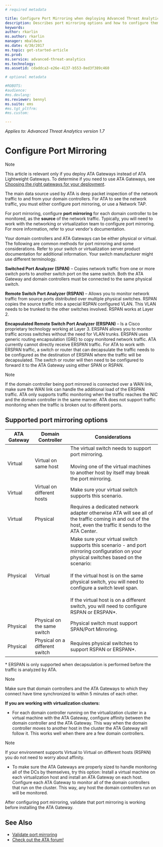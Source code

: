 ```yaml
---
# required metadata

title: Configure Port Mirroring when deploying Advanced Threat Analytics | Microsoft Docs
description: Describes port mirroring options and how to configure them for ATA
keywords:
author: rkarlin
ms.author: rkarlin
manager: mbaldwin
ms.date: 4/30/2017
ms.topic: get-started-article
ms.prod:
ms.service: advanced-threat-analytics
ms.technology:
ms.assetid: cdaddca3-e26e-4137-b553-8ed3f389c460

# optional metadata

#ROBOTS:
#audience:
#ms.devlang:
ms.reviewer: bennyl
ms.suite: ems
#ms.tgt_pltfrm:
#ms.custom:

---
```


*Applies to: Advanced Threat Analytics version 1.7*



# Configure Port Mirroring
> [!NOTE] 
> This article is relevant only if you deploy ATA Gateways instead of ATA Lightweight Gateways. To determine if you need to use ATA Gateways, see [Choosing the right gateways for your deployment](ata-capacity-planning.md#choosing-the-right-gateway-type-for-your-deployment).
 
The main data source used by ATA is deep packet inspection of the network traffic to and from your domain controllers. For ATA to see the network traffic, you must either configure port mirroring, or use a Network TAP.

For port mirroring, configure **port mirroring** for each domain controller to be monitored, as the **source** of the network traffic. Typically, you will need to work with the networking or virtualization team to configure port mirroring.
For more information, refer to your vendor's documentation.

Your domain controllers and ATA Gateways can be either physical or virtual. The following are common methods for port mirroring and some considerations. Refer to your switch or virtualization server product documentation for additional information. Your switch manufacturer might use different terminology.

**Switched Port Analyzer (SPAN)** – Copies network traffic from one or more switch ports to another switch port on the same switch. Both the ATA Gateway and domain controllers must be connected to the same physical switch.

**Remote Switch Port Analyzer (RSPAN)**  – Allows you to monitor network traffic from source ports distributed over multiple physical switches. RSPAN copies the source traffic into a special RSPAN configured VLAN. This VLAN needs to be trunked to the other switches involved. RSPAN works at Layer 2.

**Encapsulated Remote Switch Port Analyzer (ERSPAN)** – Is a Cisco proprietary technology working at Layer 3. ERSPAN allows you to monitor traffic across switches without the need for VLAN trunks. ERSPAN uses generic routing encapsulation (GRE) to copy monitored network traffic. ATA currently cannot directly receive ERSPAN traffic. For ATA to work with ERSPAN traffic, a switch or router that can decapsulate the traffic needs to be configured as the destination of ERSPAN where the traffic will be decapsulated. The switch or router will then need to be configured to forward it to the ATA Gateway using either SPAN or RSPAN.

> [!NOTE]
> If the domain controller being port mirrored is connected over a WAN link, make sure the WAN link can handle the additional load of the ERSPAN traffic.
> ATA only supports traffic monitoring when the traffic reaches the NIC and the domain controller in the same manner. ATA does not support traffic monitoring when the traffic is broken out to different ports.

## Supported port mirroring options

|ATA Gateway|Domain Controller|Considerations|
|---------------|---------------------|------------------|
|Virtual|Virtual on same host|The virtual switch needs to support port mirroring.<br /><br />Moving one of the virtual machines to another host by itself may break the port mirroring.|
|Virtual|Virtual on different hosts|Make sure your virtual switch supports this scenario.|
|Virtual|Physical|Requires a dedicated network adapter otherwise ATA will see all of the traffic coming in and out of the host, even the traffic it sends to the ATA Center.|
|Physical|Virtual|Make sure your virtual switch supports this scenario - and port mirroring configuration on your physical switches based on the scenario:<br /><br />If the virtual host is on the same physical switch, you will need to configure a switch level span.<br /><br />If the virtual host is on a different switch, you will need to configure RSPAN or ERSPAN&#42;.|
|Physical|Physical on the same switch|Physical switch must support SPAN/Port Mirroring.|
|Physical|Physical on a different switch|Requires physical switches to support RSPAN or ERSPAN&#42;.|
&#42; ERSPAN is only supported when decapsulation is performed before the traffic is analyzed by ATA.

> [!NOTE]
> Make sure that domain controllers and the ATA Gateways to which they connect have time synchronized to within 5 minutes of each other.

**If you are working with virtualization clusters:**

-   For each domain controller running on the virtualization cluster in a virtual machine with the ATA Gateway,  configure affinity between the domain controller and the ATA Gateway. This way when the domain controller moves to another host in the cluster the ATA Gateway will follow it. This works well when there are a few domain controllers.
> [!NOTE]
> If your environment supports Virtual to Virtual on different hosts (RSPAN) you do not need to worry about affinity.
> 
-   To make sure the ATA Gateways are properly sized to handle monitoring all of the DCs by themselves, try this option: Install a virtual machine on each virtualization host and install an ATA Gateway on each host. Configure each ATA Gateway to monitor all of the domain controllers  that run on the cluster. This way, any host the domain controllers run on will be monitored.

After configuring port mirroring, validate that port mirroring is working before installing the ATA Gateway.

## See Also
- [Validate port mirroring](validate-port-mirroring.md)
- [Check out the ATA forum!](https://social.technet.microsoft.com/Forums/security/home?forum=mata)
